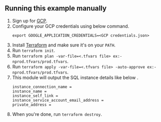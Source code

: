 ## Running this example manually

1. Sign up for [GCP](https://cloud.google.com/).
2. Configure your GCP credentials using below command.
   ```
   export GOOGLE_APPLICATION_CREDENTIALS=<GCP credentials.json>
   ```
3. Install [Terraform](https://www.terraform.io/) and make sure it's on your `PATH`.
4. Run `terraform init`.
5. Run `terraform plan -var-file=<.tfvars file> ex:- nprod.tfvars/prod.tfvars`.
6. Run `terraform apply -var-file=<.tfvars file> -auto-approve ex:- nprod.tfvars/prod.tfvars`.
7. This module will output the SQL instance details like below .
   ```
   instance_connection_name = 
   instance_name = 
   instance_self_link = 
   instance_service_account_email_address = 
   private_address = 
   ```
8. When you're done, run `terraform destroy`.